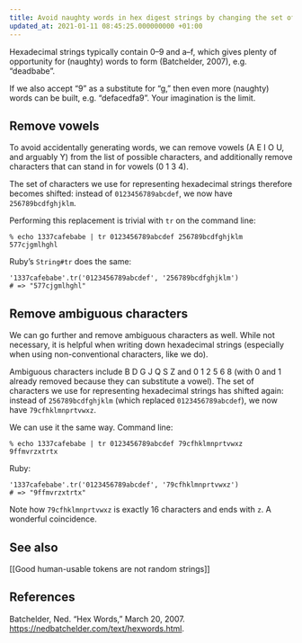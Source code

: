 ```yaml
---
title: Avoid naughty words in hex digest strings by changing the set of characters
updated_at: 2021-01-11 08:45:25.000000000 +01:00
---
```



Hexadecimal strings typically contain 0–9 and a–f, which gives plenty of opportunity for (naughty) words to form (Batchelder, 2007), e.g. “deadbabe”.

If we also accept “9” as a substitute for “g,” then even more (naughty) words can be built, e.g. “defacedfa9”. Your imagination is the limit.

## Remove vowels
To avoid accidentally generating words, we can remove vowels (A E I O U, and arguably Y) from the list of possible characters, and additionally remove characters that can stand in for vowels (0 1 3 4).

The set of characters we use for representing hexadecimal strings therefore becomes shifted: instead of `0123456789abcdef`, we now have `256789bcdfghjklm`.

Performing this replacement is trivial with `tr` on the command line:

```
% echo 1337cafebabe | tr 0123456789abcdef 256789bcdfghjklm
577cjgmlhghl
```

Ruby’s `String#tr` does the same:

```
'1337cafebabe'.tr('0123456789abcdef', '256789bcdfghjklm')
# => "577cjgmlhghl"
```

## Remove ambiguous characters
We can go further and remove ambiguous characters as well. While not necessary, it is helpful when writing down hexadecimal strings (especially when using non-conventional characters, like we do).

Ambiguous characters include B D G J Q S Z and 0 1 2 5 6 8 (with 0 and 1 already removed because they can substitute a vowel). The set of characters we use for representing hexadecimal strings has shifted again: instead of `256789bcdfghjklm` (which replaced `0123456789abcdef`), we now have `79cfhklmnprtvwxz`.

We can use it the same way. Command line:

```
% echo 1337cafebabe | tr 0123456789abcdef 79cfhklmnprtvwxz
9ffmvrzxtrtx
```

Ruby:

```
'1337cafebabe'.tr('0123456789abcdef', '79cfhklmnprtvwxz')
# => "9ffmvrzxtrtx"
```

Note how `79cfhklmnprtvwxz` is exactly 16 characters and ends with `z`. A wonderful coincidence.

## See also
[[Good human-usable tokens are not random strings]]

## References
Batchelder, Ned. “Hex Words,” March 20, 2007. https://nedbatchelder.com/text/hexwords.html.